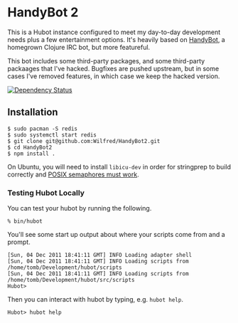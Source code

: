 # HandyBot 2

This is a Hubot instance configured to meet my day-to-day development
needs plus a few entertainment options. It's heavily based on
[HandyBot](https://github.com/Wilfred/HandyBot), a homegrown Clojure
IRC bot, but more featureful.

This bot includes some third-party packages, and some third-party
packaages that I've hacked. Bugfixes are pushed upstream, but in some
cases I've removed features, in which case we keep the hacked version.

[![Dependency Status](https://david-dm.org/wilfred/handybot2.svg)](https://david-dm.org/wilfred/handybot2)

## Installation

    $ sudo pacman -S redis
    $ sudo systemctl start redis
    $ git clone git@github.com:Wilfred/HandyBot2.git
    $ cd HandyBot2
    $ npm install .

On Ubuntu, you will need to install `libicu-dev` in order for
stringprep to build correctly and
[POSIX semaphores must work](http://stackoverflow.com/a/2009505).

### Testing Hubot Locally

You can test your hubot by running the following.

    % bin/hubot

You'll see some start up output about where your scripts come from and a
prompt.

    [Sun, 04 Dec 2011 18:41:11 GMT] INFO Loading adapter shell
    [Sun, 04 Dec 2011 18:41:11 GMT] INFO Loading scripts from /home/tomb/Development/hubot/scripts
    [Sun, 04 Dec 2011 18:41:11 GMT] INFO Loading scripts from /home/tomb/Development/hubot/src/scripts
    Hubot>

Then you can interact with hubot by typing, e.g. `hubot help`.

    Hubot> hubot help
